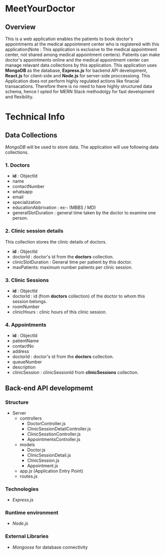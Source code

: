 # MeetYourDoctor

## Overview

This is a web application enables the patients to book doctor's appointments at the medical appointment center who is registered with this application(Note : This application is exclusive to the medical appointment center, not shared among medical appointment centers). Patients can make doctor's appointments online and the medical appointment center can manage relavant data collections by this application. This application uses **MongoDB** as the database, **Express.js** for backend API development, **React.js** for client-side and **Node.js** for server-side proccessiong. This Application does not perform highly regulated actions like finacial transacations. Therefore there is no need to have highly structured data schema,  hence I opted for MERN Stack methodolgy for fast development and flexibility. 


# Technical Info



## Data Collections 
*MongoDB* will be used to store data. The application will use following data collections.

### 1. Doctors 
+ **id** : ObjectId
+ name
+ contactNumber
+ whatsapp
+ email
+ specialization
+ educationAbbrivation : ex-: (MBBS / MD)
+ generalSlotDuration : general time taken by the doctor to examine one person.


### 2. Clinic session details 
This collection stores the clinic details of doctors.

+ **id** : ObjectId
+ doctorId : doctor's id from the **doctors** collection.
+ clinicSlotDuration : General time per patient by this doctor.
+ maxPatients: maximum number patients per clinic session.

### 3. Clinic Sessions
+ **id** : ObjectId
+ doctorId : id (from **doctors** collection) of the doctor to whom this session belongs.
+ roomNumber 
+ clinicHours : clinic hours of this clinic session.

### 4. Appointments
+ **id** : ObjectId
+ patientName
+ contactNo
+ address
+ doctorId : doctor's id from the **doctors** collection.
+ queueNumber
+ description 
+ clinicSession : clinicSessionId from **clinicSessions** collection.

## Back-end API developmemt

### Structure

- Server
    - controllers
        - DoctorController.js
        - ClinicSessionDetailController.js
        - ClinicSesstionController.js 
        - AppointmentsController.js
    - models
        - Doctor.js
        - ClinicSessionDetail.js
        - ClinicSession.js
        - Appointment.js
    - app.js (Application Entry Point)
    - routes.js

### Technologies 
- *Express.js*

### Runtime environment 
- *Node.js*

### External Libraries

- *Mongoose* for database connectivity





